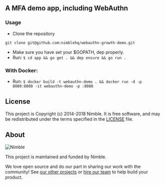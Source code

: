 ## A MFA demo app, including WebAuthn

### Usage

- Clone the repository

`git clone git@github.com:nimblehq/webauthn-growth-demo.git`

- Make sure you have set your $GOPATH, dep properly.
- Run: `$ cd app && go get . && dep ensure && go run .`

### With Docker:
- Run: `$ docker build -t webauthn-demo . && docker run -d -p 8080:8080 -it webauthn-demo -p :8080`

## License

This project is Copyright (c) 2014-2018 Nimble. It is free software,
and may be redistributed under the terms specified in the [LICENSE] file.

[LICENSE]: /LICENSE

## About

![Nimble](https://assets.nimblehq.co/logo/dark/logo-dark-text-160.png)

This project is maintained and funded by Nimble.

We love open source and do our part in sharing our work with the community!
See [our other projects][community] or [hire our team][hire] to help build your product.

[community]: https://github.com/nimblehq
[hire]: https://nimblehq.co/